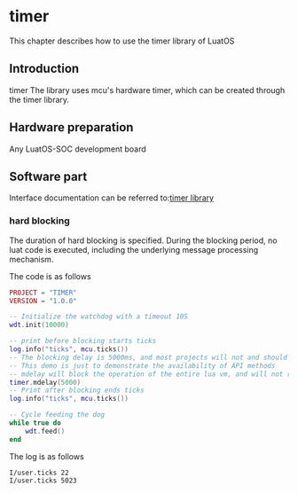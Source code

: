 # timer

This chapter describes how to use the timer library of LuatOS

## Introduction

timer The library uses mcu's hardware timer, which can be created through the timer library.

## Hardware preparation

Any LuatOS-SOC development board

## Software part

Interface documentation can be referred to:[timer library](https://openluat.github.io/luatos-wiki-en/api/timer.html)

### hard blocking

The duration of hard blocking is specified. During the blocking period, no luat code is executed, including the underlying message processing mechanism.

The code is as follows

```lua
PROJECT = "TIMER"
VERSION = "1.0.0"

-- Initialize the watchdog with a timeout 10S
wdt.init(10000)

-- print before blocking starts ticks
log.info("ticks", mcu.ticks())
-- The blocking delay is 5000ms, and most projects will not and should not use this method.
-- This demo is just to demonstrate the availability of API methods
-- mdelay will block the operation of the entire lua vm, and will not respond to any interrupts during the blocking period, including uart
timer.mdelay(5000)
-- Print after blocking ends ticks
log.info("ticks", mcu.ticks())

-- Cycle feeding the dog
while true do
    wdt.feed()
end

```

The log is as follows

```log
I/user.ticks 22
I/user.ticks 5023
```
